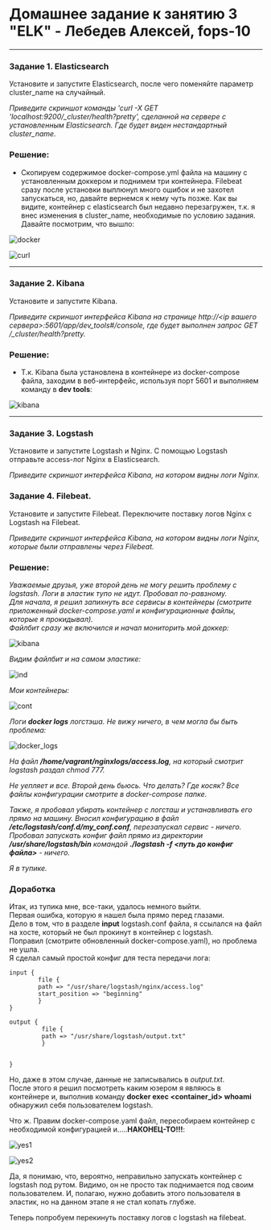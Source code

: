 # Домашнее задание к занятию 3 "ELK" - Лебедев Алексей, fops-10



---

### Задание 1. Elasticsearch  
Установите и запустите Elasticsearch, после чего поменяйте параметр cluster_name на случайный.  


*Приведите скриншот команды 'curl -X GET 'localhost:9200/_cluster/health?pretty', сделанной на сервере с установленным Elasticsearch. Где будет виден нестандартный cluster_name.*  


### Решение:  

- Скопируем содержимое docker-compose.yml файла на машину с установленным доккером и поднимем три контейнера.
Filebeat сразу после установки выплюнул много ошибок и не захотел запускаться, но, давайте вернемся к нему чуть позже.
Как вы видите, контейнер с elasticsearch был недавно перезагружен, т.к. я внес изменения в cluster_name, необходимые по условию задания.
Давайте посмотрим, что вышло:

![docker](img/1.JPG)   

![curl](img/2.JPG)   

---  


### Задание 2. Kibana  

Установите и запустите Kibana.  


*Приведите скриншот интерфейса Kibana на странице http://<ip вашего сервера>:5601/app/dev_tools#/console, где будет выполнен запрос GET /_cluster/health?pretty.*  

### Решение:   

- Т.к. Kibana была установлена в контейнере из docker-compose файла, заходим в веб-интерфейс, используя порт 5601 и выполняем команду в **dev tools**:

![kibana](img/3.JPG)    


---  

### Задание 3. Logstash  

Установите и запустите Logstash и Nginx. С помощью Logstash отправьте access-лог Nginx в Elasticsearch.  


*Приведите скриншот интерфейса Kibana, на котором видны логи Nginx.*    

### Задание 4. Filebeat.  

Установите и запустите Filebeat. Переключите поставку логов Nginx с Logstash на Filebeat.  


*Приведите скриншот интерфейса Kibana, на котором видны логи Nginx, которые были отправлены через Filebeat.*

### Решение:     

*Уважаемые друзья, уже второй день не могу решить проблему с logstash. Логи в эластик тупо не идут. Пробовал по-равзному.  
Для начала, я решил запихнуть все сервисы в контейнеры (смотрите приложенный docker-compose.yaml и конфигурационные файлы, которые я прокидывал).  
Файлбит сразу же включился и начал мониторить мой доккер:*    

![kibana](img/filebeat_kibana.JPG)    

*Видим файлбит и на самом эластике:*    

![ind](img/indicies.JPG)  

*Мои контейнеры:*  

![cont](img/my_cont.JPG)   

*Логи **docker logs** логстэша. Не вижу ничего, в чем могла бы быть проблема:*  

![docker_logs](img/last_logs.JPG)   

*На файл **/home/vagrant/nginxlogs/access.log**, на который смотрит logstash раздал chmod 777.*  

*Не уепляет и все. Второй день бьюсь. Что делать? Где косяк? Все файлы конфигурации смотрите в docker-compose папке.*    

*Также, я пробовал убирать контейнер с логсташ и устанавливать его прямо на машину. Вносил конфигурацию в файл **/etc/logstash/conf.d/my_conf.conf**, перезапускал сервис - ничего.  
Пробовал запускать конфиг файл прямо из директории **/usr/share/logstash/bin** командой **./logstash -f <путь до конфиг файла>** - ничего.*  

*Я в тупике.*  

### Доработка  

Итак, из тупика мне, все-таки, удалось немного выйти.  
Первая ошибка, которую я нашел была прямо перед глазами.  
Дело в том, что в разделе  **input** logstash.conf файла, я ссылался на файл на хосте, который не был прокинут в контейнер с logstash.  
Поправил (смотрите обновленный docker-compose.yaml), но проблема не ушла.  
Я сделал самый простой конфиг для теста передачи лога:  
```  
input {
        file {
        path => "/usr/share/logstash/nginx/access.log"
        start_position => "beginning"
        }
}

output {
         file {
         path => "/usr/share/logstash/output.txt"
         }


}
```  
Но, даже в этом случае, данные не записывались в *output.txt*.  
После этого я решил посмотреть каким юзером я являюсь в контейнере и, выполнив команду **docker exec <container_id> whoami** обнаружил себя пользователем logstash.  

Что ж. Правим docker-compose.yaml файл, пересобираем контейнер с необходимой конфигурацией и.....**НАКОНЕЦ-ТО!!!**:    


![yes1](img/yes1.JPG)  

![yes2](img/yes2.JPG)  

Да, я понимаю, что, вероятно, неправильно запускать контейнер с logstash под рутом. Видимо, он не просто так поднимается под своим пользователем. И, полагаю, нужно добавить этого пользователя в эластик, но на данном этапе я не стал копать глубже.


Теперь попробуем перекинуть поставку логов с logstash на filebeat.  





